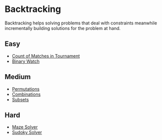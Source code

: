 # Backtracking
Backtracking helps solving problems that deal with constraints meanwhile incrementally building solutions for the problem at hand.

## Easy
- [Count of Matches in Tournament](https://leetcode.com/problems/count-of-matches-in-tournament/)
- [Binary Watch](https://leetcode.com/problems/binary-watch/)
## Medium
- [Permutations](https://leetcode.com/problems/permutations/)
- [Combinations](https://leetcode.com/problems/combinations/)
- [Subsets](https://leetcode.com/problems/subsets/)

## Hard
- [Maze Solver]()
- [Sudoky Solver](https://leetcode.com/problems/sudoku-solver/)
